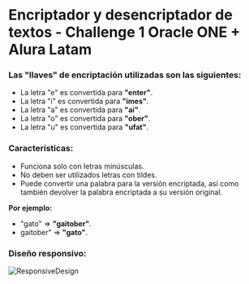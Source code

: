# Encriptador y desencriptador de textos - Challenge 1 Oracle ONE + Alura Latam

### Las "llaves" de encriptación utilizadas son las siguientes:

* La letra "e" es convertida para **"enter"**.
* La letra "i" es convertida para **"imes"**.
* La letra "a" es convertida para **"ai"**.
* La letra "o" es convertida para **"ober"**.
* La letra "u" es convertida para **"ufat"**.

### Características:

* Funciona solo con letras minúsculas.
* No deben ser utilizados letras con tildes.
* Puede convertir una palabra para la versión encriptada, así como también devolver la palabra encriptada a su versión original.

**Por ejemplo:**

* "gato" => **"gaitober"**.
* gaitober" => **"gato"**.

### Diseño responsivo:
![ResponsiveDesign](https://user-images.githubusercontent.com/120145667/210179119-db9c9d23-3ede-4c90-aa2d-cabf48adbc14.png)
